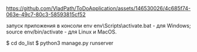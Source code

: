 https://github.com/VladPath/ToDoApplication/assets/146530026/4c685f74-063e-49c7-80c3-58593815cf52

запуск приложения в консоли env
env\Scripts\activate.bat - для Windows;
source env/bin/activate - для Linux и MacOS.

 $ cd do_list 
 $ python3 manage.py runserver

